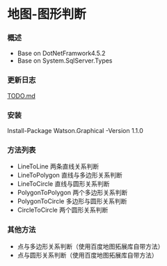 地图-图形判断
=====
### 概述
* Base on DotNetFramwork4.5.2
* Base on System.SqlServer.Types
### 更新日志
[TODO.md](TODO.md)
### 安装
Install-Package Watson.Graphical -Version 1.1.0
### 方法列表
* LineToLine 两条直线关系判断
* LineToPolygon 直线与多边形关系判断
* LineToCircle 直线与圆形关系判断
* PolygonToPolygon 两个多边形关系判断
* PolygonToCircle 多边形与圆形关系判断
* CircleToCircle 两个圆形关系判断
### 其他方法
* 点与多边形关系判断（使用百度地图拓展库自带方法）
* 点与圆形关系判断（使用百度地图拓展库自带方法）
